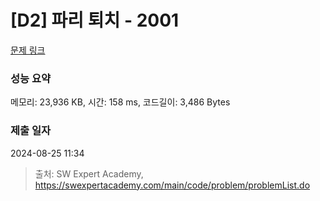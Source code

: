 # [D2] 파리 퇴치 - 2001 

[문제 링크](https://swexpertacademy.com/main/code/problem/problemDetail.do?contestProbId=AV5PzOCKAigDFAUq) 

### 성능 요약

메모리: 23,936 KB, 시간: 158 ms, 코드길이: 3,486 Bytes

### 제출 일자

2024-08-25 11:34



> 출처: SW Expert Academy, https://swexpertacademy.com/main/code/problem/problemList.do